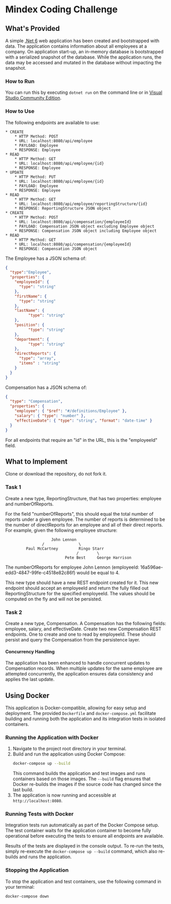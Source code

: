 # Mindex Coding Challenge
## What's Provided
A simple [.Net 6](https://dotnet.microsoft.com/en-us/download/dotnet/6.0) web application has been created and bootstrapped 
with data. The application contains information about all employees at a company. On application start-up, an in-memory 
database is bootstrapped with a serialized snapshot of the database. While the application runs, the data may be
accessed and mutated in the database without impacting the snapshot.

### How to Run
You can run this by executing `dotnet run` on the command line or in [Visual Studio Community Edition](https://www.visualstudio.com/downloads/).


### How to Use
The following endpoints are available to use:
```
* CREATE
    * HTTP Method: POST 
    * URL: localhost:8080/api/employee
    * PAYLOAD: Employee
    * RESPONSE: Employee
* READ
    * HTTP Method: GET 
    * URL: localhost:8080/api/employee/{id}
    * RESPONSE: Employee
* UPDATE
    * HTTP Method: PUT 
    * URL: localhost:8080/api/employee/{id}
    * PAYLOAD: Employee
    * RESPONSE: Employee
* READ
    * HTTP Method: GET
    * URL: localhost:8080/api/employee/reportingStructure/{id}
    * RESPONSE: ReportingStructure JSON object
* CREATE
    * HTTP Method: POST
    * URL: localhost:8080/api/compensation/{employeeId}
    * PAYLOAD: Compensation JSON object excluding Employee object
    * RESPONSE: Compensation JSON object including Employee object
* READ
    * HTTP Method: GET
    * URL: localhost:8080/api/compensation/{employeeId}
    * RESPONSE: Compensation JSON object
```
The Employee has a JSON schema of:
```json
{
  "type":"Employee",
  "properties": {
    "employeeId": {
      "type": "string"
    },
    "firstName": {
      "type": "string"
    },
    "lastName": {
          "type": "string"
    },
    "position": {
          "type": "string"
    },
    "department": {
          "type": "string"
    },
    "directReports": {
      "type": "array",
      "items" : "string"
    }
  }
}
```
Compensation has a JSON schema of:
```json
{
  "type": "Compensation",
  "properties": {
    "employee": { "$ref": "#/definitions/Employee" },
    "salary": { "type": "number" },
    "effectiveDate": { "type": "string", "format": "date-time" }
  }
}
```

For all endpoints that require an "id" in the URL, this is the "employeeId" field.

## What to Implement
Clone or download the repository, do not fork it.

### Task 1
Create a new type, ReportingStructure, that has two properties: employee and numberOfReports.

For the field "numberOfReports", this should equal the total number of reports under a given employee. The number of 
reports is determined to be the number of directReports for an employee and all of their direct reports. For example, 
given the following employee structure:
```
                    John Lennon
                /               \
         Paul McCartney         Ringo Starr
                               /        \
                          Pete Best     George Harrison
```
The numberOfReports for employee John Lennon (employeeId: 16a596ae-edd3-4847-99fe-c4518e82c86f) would be equal to 4. 

This new type should have a new REST endpoint created for it. This new endpoint should accept an employeeId and return 
the fully filled out ReportingStructure for the specified employeeId. The values should be computed on the fly and will 
not be persisted.

### Task 2
Create a new type, Compensation. A Compensation has the following fields: employee, salary, and effectiveDate. Create 
two new Compensation REST endpoints. One to create and one to read by employeeId. These should persist and query the 
Compensation from the persistence layer.

#### Concurrency Handling

The application has been enhanced to handle concurrent updates to Compensation records. When multiple updates for the same employee are attempted concurrently, the application ensures data consistency and applies the last update.

## Using Docker
This application is Docker-compatible, allowing for easy setup and deployment. The provided `Dockerfile` and `docker-compose.yml` facilitate building and running both the application and its integration tests in isolated containers.

### Running the Application with Docker
1. Navigate to the project root directory in your terminal.
2. Build and run the application using Docker Compose:
    ```bash
    docker-compose up --build
    ```
    This command builds the application and test images and runs containers based on those images. The `--build` flag ensures that Docker re-builds the images if the source code has changed since the last build.
3. The application is now running and accessible at `http://localhost:8080`.

### Running Tests with Docker
Integration tests run automatically as part of the Docker Compose setup. The test container waits for the application container to become fully operational before executing the tests to ensure all endpoints are available.

Results of the tests are displayed in the console output. To re-run the tests, simply re-execute the `docker-compose up --build` command, which also re-builds and runs the application.

### Stopping the Application
To stop the application and test containers, use the following command in your terminal:
```bash
docker-compose down
```
